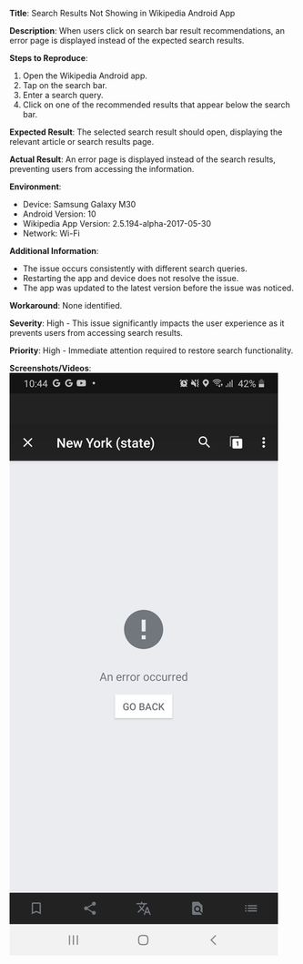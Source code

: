 **Title**: Search Results Not Showing in Wikipedia Android App

**Description**: When users click on search bar result recommendations, an error page is displayed instead of the expected search results.

**Steps to Reproduce**:
1. Open the Wikipedia Android app.
2. Tap on the search bar.
3. Enter a search query.
4. Click on one of the recommended results that appear below the search bar.

**Expected Result**: The selected search result should open, displaying the relevant article or search results page.

**Actual Result**: An error page is displayed instead of the search results, preventing users from accessing the information.

**Environment**:
- Device: Samsung Galaxy M30
- Android Version: 10
- Wikipedia App Version: 2.5.194-alpha-2017-05-30
- Network: Wi-Fi

**Additional Information**:
- The issue occurs consistently with different search queries.
- Restarting the app and device does not resolve the issue.
- The app was updated to the latest version before the issue was noticed.

**Workaround**: None identified.

**Severity**: High - This issue significantly impacts the user experience as it prevents users from accessing search results.

**Priority**: High - Immediate attention required to restore search functionality.

**Screenshots/Videos**: 
![2.search-results-issue](./images/2.search-results.jpg)